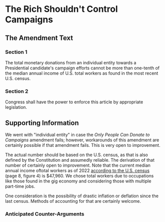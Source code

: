 # The Rich Shouldn't Control Campaigns

## The Amendment Text

### Section 1

The total monetary donations from an individual entity towards a Presidential candidate's campaign efforts cannot be more than one-tenth of the median annual income of U.S. total workers as found in the most recent U.S. census.

### Section 2

Congress shall have the power to enforce this article by appropriate legislation.

## Supporting Information

We went with "individual entity" in case the *Only People Can Donate to Campaigns* amendment fails; however, workarounds of this amendment are certainly possible if that amendment fails. This is very open to improvement.

The actual number should be based on the U.S. census, as that is also defined by the Constitution and assumedly reliable. The derivation of that number of certainly open to improvement. Note that the current median annual income oftotal workers as of 2022 [according to the U.S. census](https://www.census.gov/content/dam/Census/library/publications/2023/demo/p60-279.pdf) (page 8, figure 4) is $47,960. We chose total workers due to occupations like those found in the gig economy and considering those with multiple part-time jobs.

One consideration is the possibility of drastic inflation or deflation since the last census. Methods of accounting for that are certainly welcome.

### Anticipated Counter-Arguments
